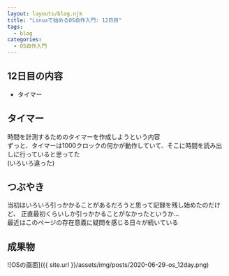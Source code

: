 ```yaml
---
layout: layouts/blog.njk
title: "Linuxで始めるOS自作入門: 12日目"
tags:
  - blog
categories:
  - OS自作入門
---
```


## 12日目の内容
- タイマー

## タイマー
時間を計測するためのタイマーを作成しようという内容  
ずっと、タイマーは1000クロックの何かが動作していて、そこに時間を読み出しに行っていると思ってた  
(いろいろ違った)

## つぶやき
当初はいろいろ引っかかることがあるだろうと思って記録を残し始めたのだけど、
正直最初くらいしか引っかかることがなかったというか...  
最近はこのページの存在意義に疑問を感じる日々が続いている

## 成果物
![OSの画面]({{ site.url }}/assets/img/posts/2020-06-29-os_12day.png)

